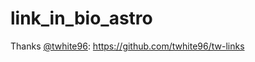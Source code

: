 # link_in_bio_astro

Thanks [@twhite96](https://github.com/twhite96): https://github.com/twhite96/tw-links
